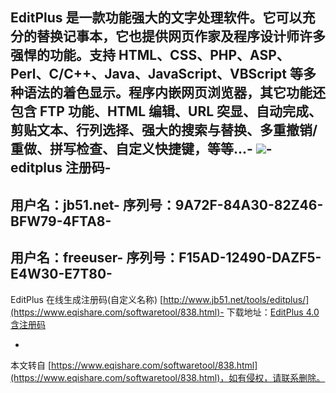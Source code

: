 EditPlus 是一款功能强大的文字处理软件。它可以充分的替换记事本，它也提供网页作家及程序设计师许多强悍的功能。支持 HTML、CSS、PHP、ASP、Perl、C/C++、Java、JavaScript、VBScript 等多种语法的着色显示。程序内嵌网页浏览器，其它功能还包含 FTP 功能、HTML 编辑、URL 突显、自动完成、剪贴文本、行列选择、强大的搜索与替换、多重撤销/重做、拼写检查、自定义快捷键，等等...-
![](http://www.yaoin.net/wp-content/uploads/2009/08/editplus.gif)-
editplus 注册码-
-
用户名：jb51.net-
序列号：9A72F-84A30-82Z46-BFW79-4FTA8-
-
用户名：freeuser-
序列号：F15AD-12490-DAZF5-E4W30-E7T80-
-
EditPlus 在线生成注册码(自定义名称) [http://www.jb51.net/tools/editplus/](https://www.eqishare.com/softwaretool/838.html)-
下载地址：[EditPlus 4.0 含注册码](http://dlsw.baidu.com/sw-search-sp/soft/05/12876/epp_V4.0.0.395_setup.1441769341.exe,1)

-

本文转自 [https://www.eqishare.com/softwaretool/838.html](https://www.eqishare.com/softwaretool/838.html)，如有侵权，请联系删除。